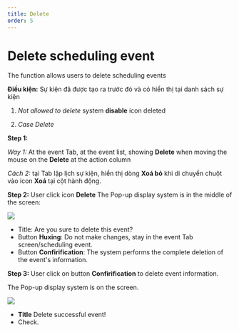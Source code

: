 ```yaml
---
title: Delete
order: 5
---
```


# Delete scheduling event
The function allows users to delete scheduling events

**Điều kiện:** Sự kiện đã được tạo ra trước đó và có hiển thị tại danh sách sự kiện

1. *Not allowed to delete* system **disable** icon deleted

2. *Case Delete*

 **Step 1:**

*Way 1:* At the event Tab, at the event list, showing **Delete** when moving the mouse on the **Delete** at the action column

 *Cách 2:* tại Tab lập lịch sự kiện, hiển thị dòng **Xoá bỏ** khi di chuyển chuột vào icon **Xoá** tại cột hành động.

 **Step 2:** User click icon **Delete** The Pop-up display system is in the middle of the screen:

 ![](../../images/Popup_Delete_Event_OneTime.png)

 * Title: Are you sure to delete this event?
 * Button **Huxing**: Do not make changes, stay in the event Tab screen/scheduling event.
 * Button **Confirification**: The system performs the complete deletion of the event's information.

 **Step 3:**  User click on button **Confirification** to delete event information.

 The Pop-up display system is on the screen.

 ![](../../images/Notice_success_delete_OneTime.png)
* **Title** Delete successful event!
* Check.

 

